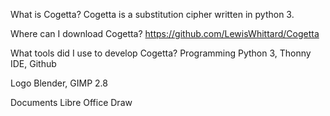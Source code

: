 What is Cogetta?
Cogetta is a substitution cipher written in python 3.

Where can I download Cogetta?
https://github.com/LewisWhittard/Cogetta

What tools did I use to develop Cogetta?
Programming
Python 3, Thonny IDE, Github

Logo
Blender, GIMP 2.8

Documents
Libre Office Draw


